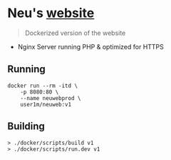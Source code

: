 # Neu's [website](https://www.neucleans.com/)

> Dockerized version of the website 

* Nginx Server running PHP & optimized for HTTPS

## Running

```
docker run --rm -itd \
	-p 8080:80 \
	--name neuwebprod \
	user1m/neuweb:v1
```


## Building

```
> ./docker/scripts/build v1
> ./docker/scripts/run.dev v1
```

